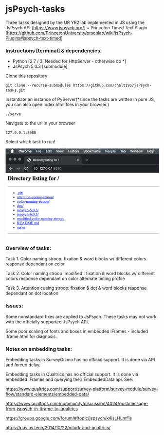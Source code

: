 # jsPsych-tasks

Three tasks designed by the UR YR2 lab implemented in JS using the JsPsych API [https://www.jspsych.org/] + Princeton Timed Text Plugin [https://github.com/PrincetonUniversity/prsonlab/wiki/jsPsych-Plugins#jspsych-text-timed]

### Instructions [terminal] \& dependencies:

 - Python [2.7 / 3. Needed for HttpServer - otherwise do \*]
 - JsPsych 5.0.3 [submodule]

Clone this repository
```
git clone --recurse-submodules https://github.com/choltz95/jsPsych-tasks.git
```

Instantiate an instance of PyServer(\*since the tasks are written in pure JS, you can also open Index.html files in your browser.)
```
./serve
```

Navigate to the url in your browser
```
127.0.0.1:8080
```

Select which task to run!

![Directory listing \& task selection](./doc/images/dir.png)


### Overview of tasks:

Task 1. Color naming stroop: fixation & word blocks w/ different colors response dependant on color

Task 2. Color naming stroop \'modified\': fixation & word blocks w/ different colors response dependant on color alternate timing profile

Task 3. Attention cueing stroop: fixation & dot & word blocks response dependant on dot location

### Issues:

Some nonstandard fixes are applied to JsPsych. These tasks may not work with the officially supported JsPsych API.

Some poor scaling of fonts and boxes in embedded IFrames - included iframe.html for diagnosis. 

### Notes on embedding tasks:

Embedding tasks in SurveyGizmo has no official support. It is done via API and forced delay.

Embedding tasks in Qualtrics has no official support. It is done via embedded IFrames and querying their EmbeddedData api. See:

https://www.qualtrics.com/support/survey-platform/survey-module/survey-flow/standard-elements/embedded-data/

https://www.qualtrics.com/community/discussion/4024/postmessage-from-jspsych-in-iframe-to-qualtrics

https://groups.google.com/forum/#!topic/jspsych/k4isLHLmf1s

https://pavlov.tech/2014/10/22/mturk-and-qualtrics/

